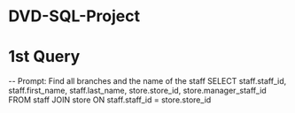 # DVD-SQL-Project

# 1st Query
-- Prompt: Find all branches and the name of the staff
SELECT staff.staff_id, staff.first_name, staff.last_name, store.store_id, store.manager_staff_id
FROM staff
JOIN store
ON staff.staff_id = store.store_id
